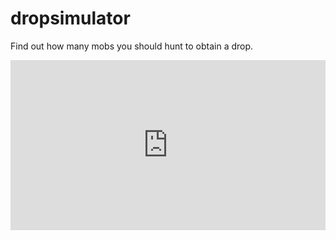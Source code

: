 # dropsimulator
Find out how many mobs you should hunt to obtain a drop.

<div style='position:relative;padding-bottom:54%'><iframe src='https://gfycat.com/ifr/CarelessCandidCowrie' frameborder='0' scrolling='no' width='100%' height='100%' style='position:absolute;top:0;left:0' allowfullscreen></iframe></div>

